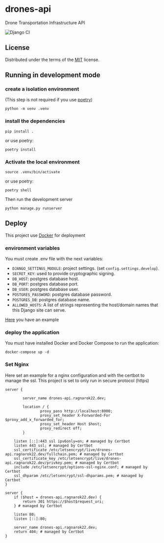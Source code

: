 # drones-api

Drone Transportation Infrastructure API

![Django CI](https://github.com/ragnarok22/drones_api/actions/workflows/django-test.yml/badge.svg)

## License

Distributed under the terms of the [MIT](LICENSE) license.

## Running in development mode

### create a isolation environment

(This step is not required if you use [poetry](https://python-poetry.org))

    python -m venv .venv

### install the dependencies

    pip install .

or use poetry:

    poetry install

### Activate the local environment

    source .venv/bin/activate

or use poetry:

    poetry shell

Then run the development server

    python manage.py runserver

## Deploy

This project use [Docker](https://www.docker.com) for deployment

### environment variables

You must create .env file with the next variables:

- `DJANGO_SETTINGS_MODULE`: project settings. (set `config.settings.develop`).
- `SECRET_KEY`: used to provide cryptographic signing.
- `DB_HOST`: postgres database host.
- `DB_PORT`: postgres database port.
- `DB_USER`: postgres database user.
- `POSTGRES_PASSWORD`: postgres database password.
- `POSTGRES_DB`: postgres database name.
- `ALLOWED_HOSTS`: A list of strings representing the host/domain names that this Django site can serve.

[Here](.env-example) you have an example

### deploy the application

You must have installed Docker and Docker Compose to run the application:

    docker-compose up -d

### Set Nginx

Here set an example for a nginx configuration and with the certbot to manage the ssl.
This project is set to only run in secure protocol (https)

    server {
    
            server_name drones-api.ragnarok22.dev;
    
            location / {
                    proxy_pass http://localhost:8000;
                    proxy_set_header X-Forwarded-For $proxy_add_x_forwarded_for;
                    proxy_set_header Host $host;
                    proxy_redirect off;
            }
    
        listen [::]:443 ssl ipv6only=on; # managed by Certbot
        listen 443 ssl; # managed by Certbot
        ssl_certificate /etc/letsencrypt/live/drones-api.ragnarok22.dev/fullchain.pem; # managed by Certbot
        ssl_certificate_key /etc/letsencrypt/live/drones-api.ragnarok22.dev/privkey.pem; # managed by Certbot
        include /etc/letsencrypt/options-ssl-nginx.conf; # managed by Certbot
        ssl_dhparam /etc/letsencrypt/ssl-dhparams.pem; # managed by Certbot
    }
    
    server {
        if ($host = drones-api.ragnarok22.dev) {
            return 301 https://$host$request_uri;
        } # managed by Certbot
    
        listen 80;
        listen [::]:80;

        server_name drones-api.ragnarok22.dev;
        return 404; # managed by Certbot
    }